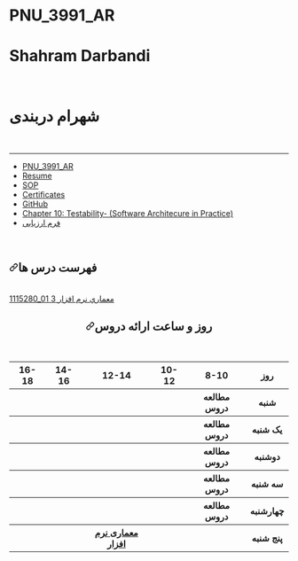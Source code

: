 # PNU_3991_AR

<h1>Shahram Darbandi</h1>
<br>
<h1>شهرام دربندی</h1>
<br>
<hr>
<ul>
<li><a href="https://github.com/shahramDBI/PNU_3991_AR">PNU_3991_AR</a></li>
<li><a href="https://shahramdbi.github.io/" rel="nofollow">Resume</a></li>
<li><a href="https://shahramdbi.github.io/" rel="nofollow">SOP</a></li>
<li><a href="https://shahramdbi.github.io/" rel="nofollow">Certificates</a></li>
<li><a href="https://github.com/shahramDBI">GitHub</a></li>
<li><a href="Chapter 10-1.mp4">Chapter 10: Testability- (Software Architecure in Practice)</a></li> 
<li><a href="XX_CV_CheckList_AR_3991.pdf">فرم ارزیابی</a></li>   
</ul>
<br>
<h2><a id="user-content-فهرست-درس-ها" class="anchor" aria-hidden="true" href="#فهرست-درس-ها"><svg class="octicon octicon-link" viewBox="0 0 16 16" version="1.1" width="16" height="16" aria-hidden="true"><path fill-rule="evenodd" d="M7.775 3.275a.75.75 0 001.06 1.06l1.25-1.25a2 2 0 112.83 2.83l-2.5 2.5a2 2 0 01-2.83 0 .75.75 0 00-1.06 1.06 3.5 3.5 0 004.95 0l2.5-2.5a3.5 3.5 0 00-4.95-4.95l-1.25 1.25zm-4.69 9.64a2 2 0 010-2.83l2.5-2.5a2 2 0 012.83 0 .75.75 0 001.06-1.06 3.5 3.5 0 00-4.95 0l-2.5 2.5a3.5 3.5 0 004.95 4.95l1.25-1.25a.75.75 0 00-1.06-1.06l-1.25 1.25a2 2 0 01-2.83 0z"></path></svg></a>فهرست درس ها</h2>
<br>
<a href="https://github.com/saharzeinivand/PNU_3991_AR/tree/main/SoftwareArchitecture">1115280_01	معماري نرم افزار	3</a>
<br>
<div align="center">
<h2><a id="user-content-روز-و-ساعت-ارائه-دروس" class="anchor" aria-hidden="true" href="#روز-و-ساعت-ارائه-دروس"><svg class="octicon octicon-link" viewBox="0 0 16 16" version="1.1" width="16" height="16" aria-hidden="true"><path fill-rule="evenodd" d="M7.775 3.275a.75.75 0 001.06 1.06l1.25-1.25a2 2 0 112.83 2.83l-2.5 2.5a2 2 0 01-2.83 0 .75.75 0 00-1.06 1.06 3.5 3.5 0 004.95 0l2.5-2.5a3.5 3.5 0 00-4.95-4.95l-1.25 1.25zm-4.69 9.64a2 2 0 010-2.83l2.5-2.5a2 2 0 012.83 0 .75.75 0 001.06-1.06 3.5 3.5 0 00-4.95 0l-2.5 2.5a3.5 3.5 0 004.95 4.95l1.25-1.25a.75.75 0 00-1.06-1.06l-1.25 1.25a2 2 0 01-2.83 0z"></path></svg></a>روز و ساعت ارائه دروس</h2>
<br>
<div dir="ltr">
   <table>
      <tbody>
         <tr>
            <th>16-18</th>
            <th>14-16</th>
            <th>12-14</th>
            <th>10-12</th>
            <th>8-10</th>
            <th>روز</th>
         </tr>
         <tr>
            <th> </th>
            <th> </th>
            <th> </th>
            <th></th>
            <th>مطالعه دروس </th>
            <th>شنبه</th>
         </tr>
         <tr>
            <th></th>
            <th></th>
            <th></th>
            <th></th>
            <th>مطالعه دروس </th>
            <th>یک شنبه</th>
        </tr>
        <tr>
            <th>  </th>
            <th> </th>
            <th> </th>
            <th></th> 
            <th>مطالعه دروس </th>
            <th>دوشنبه</th>
         </tr>
         <tr>
            <th></th>
            <th></th>
            <th></th>
            <th></th>
            <th>مطالعه دروس </th>
            <th>سه شنبه</th>
         </tr>
         <tr>
            <th></th>
            <th></th>
            <th></th>
            <th></th>
            <th>مطالعه دروس </th>
            <th>چهارشنبه</th>
         </tr>
         <tr>
            <th></th>
            <th></th>
            <th><a href="https://github.com/AliRazavi-edu/PNU_3991/tree/master/_MSc/SoftwareArchitecture#TOC">معماری نرم افزار</a></th>
            <th></th>
            <th></th>
            <th>پنج شنبه</th>
         </tr>
      </tbody>
   </table>
</div>

   
